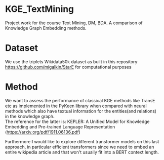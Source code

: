 # KGE_TextMining
Project work for the course Text Mining, DM, BDA. A comparison of Knowledge Graph Embedding methods.
# Dataset

We use the triplets Wikidata50k dataset as built in this repository https://github.com/migalkin/StarE for computational purposes

# Method

We want to assess the performance of classical KGE methods like TransE etc as implemented in the PyKeen library when compared with neural methods which also have textual information for the entities(and relations) in the knowledge graph.  
The reference for the latter is: KEPLER: A Unified Model for Knowledge Embedding and Pre-trained Language Representation (https://arxiv.org/pdf/1911.06136.pdf)

Furthermore I would like to explore different transformer models on this last approach, in particular efficient transformers since we need to embed an entire wikipedia article and that won't usually fit into a BERT context length.

